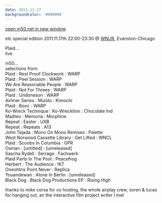 ```yaml
---
date: 2011.11.17
backgroundColor: '#999999'
---
```


[open m50.net in new window  
](http://m50.net/)  

etc special edition 2011.11.17th 22:00-23:30 @ [WNUR](http://www.wnur.org/), Evanston-Chicago  

Plaid...  
live  

m50...  
selections from:  
Plaid : Rest Proof Clockwork : WARP  
Plaid : Peel Session : WARP  
We Are Reasonable People : WARP  
Plaid : Not For Threes : WARP  
Plaid : Undoneson : WARP  
Airliner Series : Muisto : Kimochi  
Plaid : Booc : WARP  
Ko-Wreck Technique : Ko-Wrecktion : Chocolate Ind  
Madteo : Memoria : Morphine  
Repeat : Easter : UXB  
Repeat : Repeats : A13  
John Tejada : Mono On Mono Remixes : Palette  
West Norwood Cassette Library : Get Lifted : WNCL  
Plaid : Scoobs In Columbia : GPR  
Osman : \[untitled\] : \[unreleased\]  
Sascha Rydell : Serrage : Fachwerk  
Plaid Parts In The Post : Peacefrog  
Herbert : The Audience : !K7  
Oneohtrix Point Never : Replica  
Youandewan : Alone In Berlin : \[unreleased\]  
Black Dog : Black Dog Productions EP : Rising High  

thanks to mike corsa for co hosting, the whole airplay crew, soren & lucas for hanging out, an the interactive film project writer I met